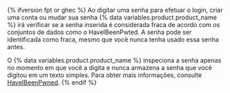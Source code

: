 {% ifversion fpt or ghec %}
Ao digitar uma senha para efetuar o login, criar uma conta ou mudar sua senha
{% data variables.product.product_name %} irá verificar se a senha inserida é considerada fraca de acordo com os conjuntos de dados como o HaveIBeenPwted. A senha pode ser identificada como fraca, mesmo que você nunca tenha usado essa senha antes.

O {% data variables.product.product_name %} inspeciona a senha apenas no momento em que você a digita e nunca armazena a senha que você digitou em um texto simples. Para obter mais informações, consulte [HaveIBeenPwned](https://haveibeenpwned.com/).
{% endif %}
